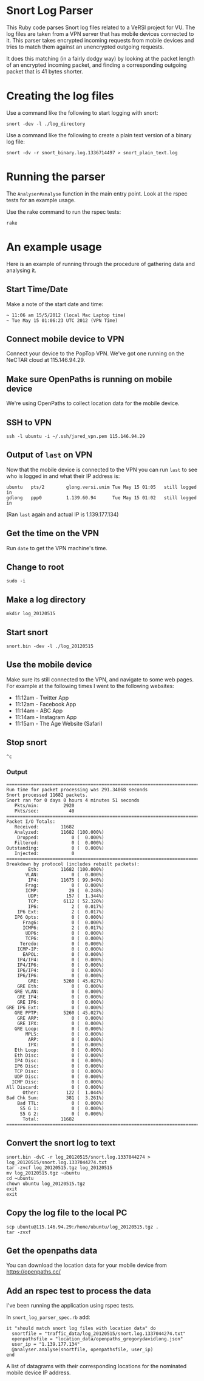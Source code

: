 # Snort Log Parser

This Ruby code parses Snort log files related to a VeRSI project for VU. The log files are taken from a VPN server that has mobile devices connected to it. This parser takes encrypted incoming requests from mobile devices and tries to match them against an unencrypted outgoing requests.

It does this matching (in a fairly dodgy way) by looking at the packet length of an encrypted incoming packet, and finding a corresponding outgoing packet that is 41 bytes shorter.

# Creating the log files

Use a command like the following to start logging with snort:
  
    snort -dev -l ./log_directory

Use a command like the following to create a plain text version of a binary log file:
  
    snort -dv -r snort_binary.log.1336714497 > snort_plain_text.log

# Running the parser

The `Analyser#analyse` function in the main entry point. Look at the rspec tests for an example usage.

Use the rake command to run the rspec tests:

    rake

# An example usage

Here is an example of running through the procedure of gathering data and analysing it.

## Start Time/Date

Make a note of the start date and time:

    ~ 11:06 am 15/5/2012 (local Mac Laptop time)
    ~ Tue May 15 01:06:23 UTC 2012 (VPN Time)

## Connect mobile device to VPN

Connect your device to the PopTop VPN. We've got one running on the NeCTAR cloud at 115.146.94.29.

## Make sure OpenPaths is running on mobile device

We're using OpenPaths to collect location data for the mobile device.

## SSH to VPN

    ssh -l ubuntu -i ~/.ssh/jared_vpn.pem 115.146.94.29

## Output of `last` on VPN

Now that the mobile device is connected to the VPN you can run `last` to see who is logged in and what their IP address is:

    ubuntu   pts/2        glong.versi.unim Tue May 15 01:05   still logged in   
    gdlong   ppp0         1.139.60.94      Tue May 15 01:02   still logged in

(Ran `last` again and actual IP is 1.139.177.134)

## Get the time on the VPN

Run `date` to get the VPN machine's time.

## Change to root

    sudo -i

## Make a log directory

    mkdir log_20120515

## Start snort

    snort.bin -dev -l ./log_20120515

## Use the mobile device

Make sure its still connected to the VPN, and navigate to some web pages. For example at the following times I went to the following websites:

* 11:12am - Twitter App
* 11:12am - Facebook App
* 11:14am - ABC App
* 11:14am - Instagram App
* 11:15am - The Age Website (Safari)

## Stop snort

    ^c

### Output

    ===============================================================================
    Run time for packet processing was 291.34068 seconds
    Snort processed 11682 packets.
    Snort ran for 0 days 0 hours 4 minutes 51 seconds
       Pkts/min:         2920
       Pkts/sec:           40
    ===============================================================================
    Packet I/O Totals:
       Received:        11682
       Analyzed:        11682 (100.000%)
        Dropped:            0 (  0.000%)
       Filtered:            0 (  0.000%)
    Outstanding:            0 (  0.000%)
       Injected:            0
    ===============================================================================
    Breakdown by protocol (includes rebuilt packets):
            Eth:        11682 (100.000%)
           VLAN:            0 (  0.000%)
            IP4:        11675 ( 99.940%)
           Frag:            0 (  0.000%)
           ICMP:           29 (  0.248%)
            UDP:          157 (  1.344%)
            TCP:         6112 ( 52.320%)
            IP6:            2 (  0.017%)
        IP6 Ext:            2 (  0.017%)
       IP6 Opts:            0 (  0.000%)
          Frag6:            0 (  0.000%)
          ICMP6:            2 (  0.017%)
           UDP6:            0 (  0.000%)
           TCP6:            0 (  0.000%)
         Teredo:            0 (  0.000%)
        ICMP-IP:            0 (  0.000%)
          EAPOL:            0 (  0.000%)
        IP4/IP4:            0 (  0.000%)
        IP4/IP6:            0 (  0.000%)
        IP6/IP4:            0 (  0.000%)
        IP6/IP6:            0 (  0.000%)
            GRE:         5260 ( 45.027%)
        GRE Eth:            0 (  0.000%)
       GRE VLAN:            0 (  0.000%)
        GRE IP4:            0 (  0.000%)
        GRE IP6:            0 (  0.000%)
    GRE IP6 Ext:            0 (  0.000%)
       GRE PPTP:         5260 ( 45.027%)
        GRE ARP:            0 (  0.000%)
        GRE IPX:            0 (  0.000%)
       GRE Loop:            0 (  0.000%)
           MPLS:            0 (  0.000%)
            ARP:            0 (  0.000%)
            IPX:            0 (  0.000%)
       Eth Loop:            0 (  0.000%)
       Eth Disc:            0 (  0.000%)
       IP4 Disc:            0 (  0.000%)
       IP6 Disc:            0 (  0.000%)
       TCP Disc:            0 (  0.000%)
       UDP Disc:            0 (  0.000%)
      ICMP Disc:            0 (  0.000%)
    All Discard:            0 (  0.000%)
          Other:          122 (  1.044%)
    Bad Chk Sum:          381 (  3.261%)
        Bad TTL:            0 (  0.000%)
         S5 G 1:            0 (  0.000%)
         S5 G 2:            0 (  0.000%)
          Total:        11682
    ===============================================================================



## Convert the snort log to text

    snort.bin -dvC -r log_20120515/snort.log.1337044274 > log_20120515/snort.log.1337044274.txt
    tar -zvcf log_20120515.tgz log_20120515
    mv log_20120515.tgz ~ubuntu
    cd ~ubuntu
    chown ubuntu log_20120515.tgz
    exit
    exit

## Copy the log file to the local PC
    
    scp ubuntu@115.146.94.29:/home/ubuntu/log_20120515.tgz .
    tar -zvxf

## Get the openpaths data

You can download the location data for your mobile device from https://openpaths.cc/


## Add an rspec test to process the data

I've been running the application using rspec tests.

In `snort_log_parser_spec.rb` add:

    it "should match snort log files with location data" do
      snortfile = "traffic_data/log_20120515/snort.log.1337044274.txt"
      openpathsfile = "location_data/openpaths_gregorydavidlong.json"
      user_ip = "1.139.177.134"
      @analyser.analyse(snortfile, openpathsfile, user_ip)
    end

A list of datagrams with their corresponding locations for the nominated mobile device IP address.


